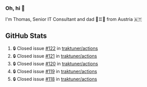 ### Oh, hi 👋

I'm Thomas, Senior IT Consultant and dad 👶♊️👶 from Austria 🇦🇹

<!--
**traktuner/traktuner** is a ✨ _special_ ✨ repository because its `README.md` (this file) appears on your GitHub profile.

Here are some ideas to get you started:

- 🔭 I’m currently working on ...
- 🌱 I’m currently learning ...
- 👯 I’m looking to collaborate on ...
- 🤔 I’m looking for help with ...
- 💬 Ask me about ...
- 📫 How to reach me: ...
- 😄 Pronouns: ...
- ⚡ Fun fact: ...
-->

</div>

## GitHub Stats
<!--START_SECTION:activity-->
1. 🔒 Closed issue [#122](https://github.com/traktuner/actions/issues/122) in [traktuner/actions](https://github.com/traktuner/actions)
2. 🔒 Closed issue [#121](https://github.com/traktuner/actions/issues/121) in [traktuner/actions](https://github.com/traktuner/actions)
3. 🔒 Closed issue [#120](https://github.com/traktuner/actions/issues/120) in [traktuner/actions](https://github.com/traktuner/actions)
4. 🔒 Closed issue [#119](https://github.com/traktuner/actions/issues/119) in [traktuner/actions](https://github.com/traktuner/actions)
5. 🔒 Closed issue [#118](https://github.com/traktuner/actions/issues/118) in [traktuner/actions](https://github.com/traktuner/actions)
<!--END_SECTION:activity-->
